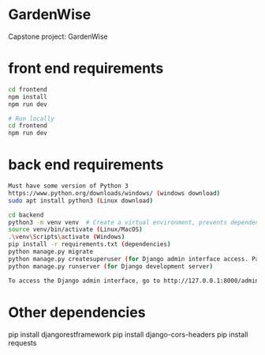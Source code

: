 # GardenWise
Capstone project: GardenWise

# front end requirements
```bash
cd frontend
npm install
npm run dev
```

```bash
# Run locally
cd frontend
npm run dev
```
# back end requirements
```bash
Must have some version of Python 3 
https://www.python.org/downloads/windows/ (windows download)
sudo apt install python3 (Linux download)

cd backend
python3 -m venv venv  # Create a virtual environment, prevents dependency and project conflicts
source venv/bin/activate (Linux/MacOS)
.\venv\Scripts\activate (Windows)
pip install -r requirements.txt (dependencies)
python manage.py migrate
python manage.py createsuperuser (for Django admin interface access. Pass will not display as a security measure, enter as normal)
python manage.py runserver (for Django development server)

To access the Django admin interface, go to http://127.0.0.1:8000/admin/ after user creation, and log in using the super user acc you just made
```
# Other dependencies
pip install djangorestframework
pip install django-cors-headers
pip install requests